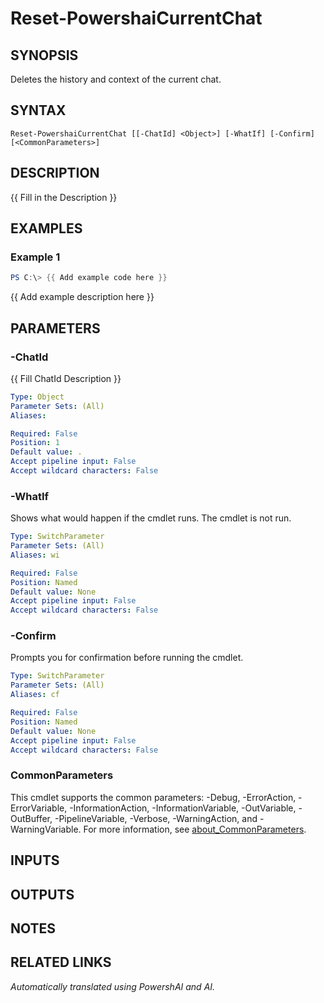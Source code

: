 ﻿---
external help file: powershai-help.xml
Module Name: powershai
online version:
schema: 2.0.0
---

# Reset-PowershaiCurrentChat

## SYNOPSIS
Deletes the history and context of the current chat.

## SYNTAX

```
Reset-PowershaiCurrentChat [[-ChatId] <Object>] [-WhatIf] [-Confirm] [<CommonParameters>]
```

## DESCRIPTION
{{ Fill in the Description }}

## EXAMPLES

### Example 1
```powershell
PS C:\> {{ Add example code here }}
```

{{ Add example description here }}

## PARAMETERS

### -ChatId
{{ Fill ChatId Description }}

```yaml
Type: Object
Parameter Sets: (All)
Aliases:

Required: False
Position: 1
Default value: .
Accept pipeline input: False
Accept wildcard characters: False
```

### -WhatIf
Shows what would happen if the cmdlet runs.
The cmdlet is not run.

```yaml
Type: SwitchParameter
Parameter Sets: (All)
Aliases: wi

Required: False
Position: Named
Default value: None
Accept pipeline input: False
Accept wildcard characters: False
```

### -Confirm
Prompts you for confirmation before running the cmdlet.

```yaml
Type: SwitchParameter
Parameter Sets: (All)
Aliases: cf

Required: False
Position: Named
Default value: None
Accept pipeline input: False
Accept wildcard characters: False
```

### CommonParameters
This cmdlet supports the common parameters: -Debug, -ErrorAction, -ErrorVariable, -InformationAction, -InformationVariable, -OutVariable, -OutBuffer, -PipelineVariable, -Verbose, -WarningAction, and -WarningVariable. For more information, see [about_CommonParameters](http://go.microsoft.com/fwlink/?LinkID=113216).

## INPUTS

## OUTPUTS

## NOTES

## RELATED LINKS



<!--PowershaiAiDocBlockStart-->
_Automatically translated using PowershAI and AI._
<!--PowershaiAiDocBlockEnd-->
